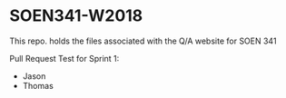 # SOEN341-W2018
This repo. holds the files associated with the Q/A website for SOEN 341

Pull Request Test for Sprint 1: 
- Jason 
- Thomas

